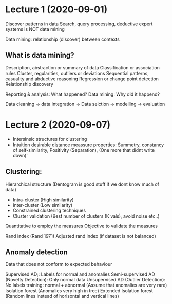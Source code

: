 # Lecture 1 (2020-09-01)
Discover patterns in data
Search, query processing, deductive expert systems is NOT data mining

Data mining: relationship (discover) between contexts

## What is data mining?
Description, abstraction or summary of data
Classification or association rules
Cluster, regularities, outliers or deviations
Sequential patterns, casuality and abductive reasoning
Regression or change point detection
Relationship discovery

Reporting & analysis: What happened?
Data mining: Why did it happend?

Data cleaning -> data integration -> Data selction -> modelling -> evaluation

# Lecture 2 (2020-09-07)
* Intersinsic structures for clustering
* Intuition desirable distance meassure properties: Summetry, constancy of self-similarity, Positivity (Separation), (One more that didnt write down)'

## Clustering: 
Hierarchical structure (Dentogram is good stuff if we dont know much of data)

* Intra-cluster (High similarity)
* inter-cluster (Low similarity)
* Constrained clustering techniques
* Cluster validation (Best number of clusters (K vals), avoid noise etc..)

Quantitative to employ the measures
Objective to validate the measures

Rand index (Rand 1971)
Adjusted rand index (if dataset is not balanced)

## Anomaly detection
Data that does not conform to expected behaviour

Supervised AD;: Labels for normal and anomalies
Semi-supervised AD (Novelty Detection): Only normal data
Unsupervised AD (Outlier Detection): No labels training: normal + abnormal (Assume that anomalies are very rare)
Isolation forest (Anomalies very high in tree)
Extended Isolation forest (Random lines instead of horisontal and vertical lines)
